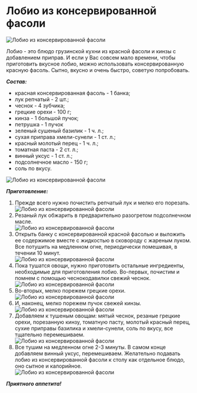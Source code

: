 # Лобио из консервированной фасоли
![Лобио из консервированной фасоли](/images/Kulinar/Second/lobio-iz-konservirovannoj-fasoli-01.jpg 'Лобио из консервированной фасоли')

Лобио - это блюдо грузинской кухни из красной фасоли и кинзы с добавлением приправ. И если у Вас совсем мало времени, чтобы приготовить вкусное лобио, можно использовать консервированную красную фасоль. Сытно, вкусно и очень быстро, советую попробовать.

***Состав:***

- красная консервированная фасоль - 1 банка;
- лук репчатый - 2 шт.;
- чеснок - 4 зубчика;
- грецкие орехи - 100 г;
- кинза - 1 большой пучок;
- петрушка - 1 пучок
- зеленый сушеный базилик - 1 ч. л.;
- сухая приправа хмели-сунели - 1 ст. л.;
- красный молотый перец - 1 ч. л.;
- томатная паста - 2 ст. л.;
- винный уксус - 1 ст. л.;
- подсолнечное масло - 150 г;
- соль по вкусу.

![Лобио из консервированной фасоли](/images/Kulinar/Second/lobio-iz-konservirovannoj-fasoli-10.jpg 'Лобио из консервированной фасоли')

***Приготовление:***

1. Прежде всего нужно почистить репчатый лук и мелко его порезать.  
    ![Лобио из консервированной фасоли](/images/Kulinar/Second/kulinar/lobio-iz-konservirovannoj-fasoli-02.jpg 'Лобио из консервированной фасоли')  
2. Резаный лук обжарить в предварительно разогретом подсолнечном масле.  
    ![Лобио из консервированной фасоли](/images/Kulinar/Second/kulinar/lobio-iz-konservirovannoj-fasoli-03.jpg 'Лобио из консервированной фасоли')  
3. Открыть банку с консервированной красной фасолью и выложить ее содержимое вместе с жидкостью в сковороду с жареным луком. Все потушить на медленном огне, периодически помешивая, в течении 10 минут.  
    ![Лобио из консервированной фасоли](/images/Kulinar/Second/kulinar/lobio-iz-konservirovannoj-fasoli-04.jpg 'Лобио из консервированной фасоли')  
4. Пока тушатся овощи, нужно приготовить остальные ингредиенты, необходимые для приготовления лобио. Во-первых, почистим и помнем с помощью чеснокодавилки свежий чеснок.  
    ![Лобио из консервированной фасоли](/images/Kulinar/Second/kulinar/lobio-iz-konservirovannoj-fasoli-05.jpg 'Лобио из консервированной фасоли')  
5. Во-вторых, мелко порежем грецкие орехи.  
    ![Лобио из консервированной фасоли](/images/Kulinar/Second/kulinar/lobio-iz-konservirovannoj-fasoli-06.jpg 'Лобио из консервированной фасоли')  
6. И, наконец, мелко порежем пучок свежей кинзы.  
    ![Лобио из консервированной фасоли](/images/Kulinar/Second/kulinar/lobio-iz-konservirovannoj-fasoli-07.jpg 'Лобио из консервированной фасоли')  
7. Добавляем к тушеным овощам: мятый чеснок, резаные грецкие орехи, порезанную кинзу, томатную пасту, молотый красный перец, сухие приправы базилика и хмели-сунели, соль по вкусу, все тщательно перемешиваем.  
    ![Лобио из консервированной фасоли](/images/Kulinar/Second/kulinar/lobio-iz-konservirovannoj-fasoli-08.jpg 'Лобио из консервированной фасоли')  
8. Все тушим на медленном огне 2-3 минуты. В самом конце добавляем винный уксус, перемешиваем. Желательно подавать лобио из консервированной фасоли к столу как отдельное блюдо, оно сытное и калорийное.  
    ![Лобио из консервированной фасоли](/images/Kulinar/Second/kulinar/lobio-iz-konservirovannoj-fasoli-09.jpg 'Лобио из консервированной фасоли')  

***Приятного аппетита!***
